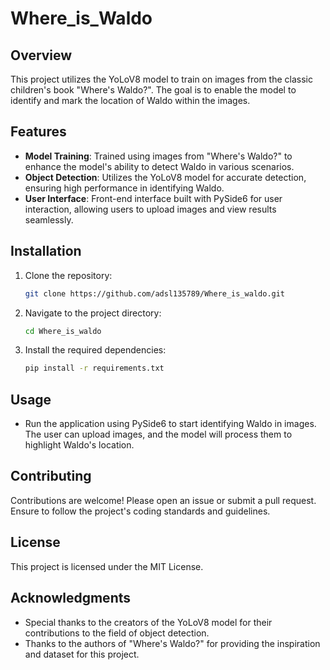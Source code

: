 # Where_is_Waldo

## Overview
This project utilizes the YoLoV8 model to train on images from the classic children's book "Where's Waldo?". The goal is to enable the model to identify and mark the location of Waldo within the images.

## Features
- **Model Training**: Trained using images from "Where's Waldo?" to enhance the model's ability to detect Waldo in various scenarios.
- **Object Detection**: Utilizes the YoLoV8 model for accurate detection, ensuring high performance in identifying Waldo.
- **User Interface**: Front-end interface built with PySide6 for user interaction, allowing users to upload images and view results seamlessly.

## Installation
1. Clone the repository:
   ```bash
   git clone https://github.com/adsl135789/Where_is_waldo.git
   ```
2. Navigate to the project directory:
   ```bash
   cd Where_is_waldo
   ```
3. Install the required dependencies:
   ```bash
   pip install -r requirements.txt
   ```

## Usage
- Run the application using PySide6 to start identifying Waldo in images. The user can upload images, and the model will process them to highlight Waldo's location.

## Contributing
Contributions are welcome! Please open an issue or submit a pull request. Ensure to follow the project's coding standards and guidelines.

## License
This project is licensed under the MIT License.

## Acknowledgments
- Special thanks to the creators of the YoLoV8 model for their contributions to the field of object detection.
- Thanks to the authors of "Where's Waldo?" for providing the inspiration and dataset for this project.
